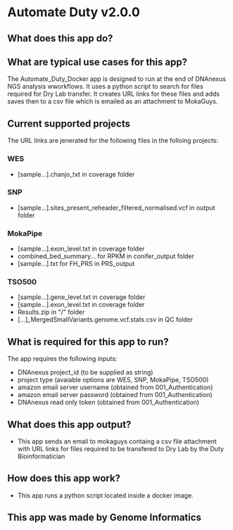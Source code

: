 # Automate Duty v2.0.0

## What does this app do?

## What are typical use cases for this app?

The Automate_Duty_Docker app is designed to run at the end of DNAnexus NGS analysis wworkflows. It uses a python script to search for files required for Dry Lab transfer. It creates URL links for these files and adds saves then to a csv file which is emailed as an attachment to MokaGuys. 

## Current supported projects

The URL links are jenerated for the following files in the folloing projects:

### WES 
* \[sample...\].chanjo_txt in coverage folder 

### SNP
* \[sample...\].sites_present_reheader_filtered_normalised.vcf in output folder

### MokaPipe
* \[sample...\].exon_level.txt in coverage folder 
* combined_bed_summary... for RPKM in conifer_output folder
* \[sample...\].txt for FH_PRS in PRS_output

### TSO500
* \[sample...\].gene_level.txt in coverage folder 
* \[sample...\].exon_level.txt in coverage folder 
* Results.zip in "/" folder
* \[...\]_MergedSmallVariants.genome.vcf.stats.csv in QC folder

## What is required for this app to run?

The app requires the following inputs: 
* DNAnexus project_id (to be supplied as string)
* project type (avaiable options are WES, SNP, MokaPipe, TSO500)
* amazon email server username (obtained from 001_Authentication)
* amazon email server password (obtained from 001_Authentication)
* DNAnexus read only token (obtained from 001_Authentication)

## What does this app output?

* This app sends an email to mokaguys containg a csv file attachment with URL links for files required to be transfered to Dry Lab by the Duty Bioinformatician

## How does this app work?

* This app runs a python script located inside a docker image. 

## This app was made by Genome Informatics



